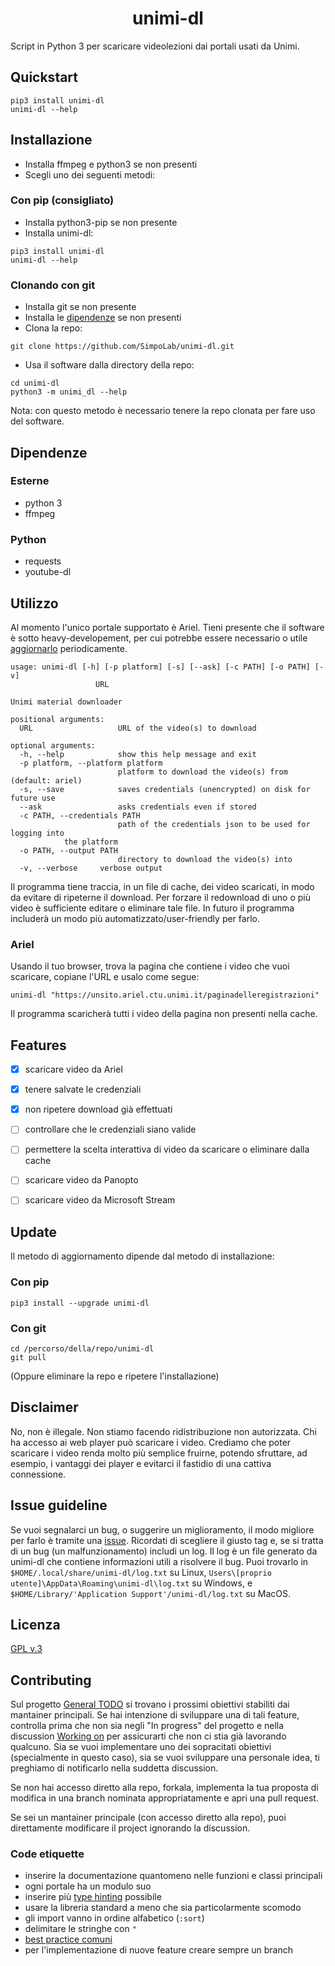 <div align="center">
  <h1>unimi-dl</h1>
</div>

Script in Python 3 per scaricare videolezioni dai portali usati da Unimi.



## Quickstart
```
pip3 install unimi-dl
unimi-dl --help
```



## Installazione
- Installa ffmpeg e python3 se non presenti
- Scegli uno dei seguenti metodi:

### Con pip (consigliato)
- Installa python3-pip se non presente
- Installa unimi-dl:
```
pip3 install unimi-dl
unimi-dl --help
```

### Clonando con git
- Installa git se non presente
- Installa le [dipendenze](#Dipendenze) se non presenti
- Clona la repo:
```
git clone https://github.com/SimpoLab/unimi-dl.git
```
- Usa il software dalla directory della repo:
```
cd unimi-dl
python3 -m unimi_dl --help
```
Nota: con questo metodo è necessario tenere la repo clonata per fare uso del software.



## Dipendenze

### Esterne
- python 3
- ffmpeg

### Python
- requests
- youtube-dl



## Utilizzo
Al momento l'unico portale supportato è Ariel. Tieni presente che il software è sotto heavy-developement, per cui potrebbe essere necessario o utile [aggiornarlo](#Update) periodicamente.
```
usage: unimi-dl [-h] [-p platform] [-s] [--ask] [-c PATH] [-o PATH] [-v]
                   URL

Unimi material downloader

positional arguments:
  URL                   URL of the video(s) to download

optional arguments:
  -h, --help            show this help message and exit
  -p platform, --platform platform
                        platform to download the video(s) from (default: ariel)
  -s, --save            saves credentials (unencrypted) on disk for future use
  --ask                 asks credentials even if stored
  -c PATH, --credentials PATH
                        path of the credentials json to be used for logging into
			the platform
  -o PATH, --output PATH
                        directory to download the video(s) into
  -v, --verbose		verbose output
```

Il programma tiene traccia, in un file di cache, dei video scaricati, in modo da evitare di ripeterne il download. Per forzare il redownload di uno o più video è sufficiente editare o eliminare tale file. In futuro il programma includerà un modo più automatizzato/user-friendly per farlo.

### Ariel
Usando il tuo browser, trova la pagina che contiene i video che vuoi scaricare, copiane l'URL e usalo come segue:
```
unimi-dl "https://unsito.ariel.ctu.unimi.it/paginadelleregistrazioni"
```
Il programma scaricherà tutti i video della pagina non presenti nella cache.



## Features
- [x] scaricare video da Ariel
- [x] tenere salvate le credenziali
- [x] non ripetere download già effettuati
- [ ] controllare che le credenziali siano valide
- [ ] permettere la scelta interattiva di video da scaricare o eliminare dalla cache
- [ ] scaricare video da Panopto
- [ ] scaricare video da Microsoft Stream



## Update
Il metodo di aggiornamento dipende dal metodo di installazione:

### Con pip
```
pip3 install --upgrade unimi-dl
```

### Con git
```
cd /percorso/della/repo/unimi-dl
git pull
```
(Oppure eliminare la repo e ripetere l'installazione)



## Disclaimer
No, non è illegale. Non stiamo facendo ridistribuzione non autorizzata. Chi ha accesso ai web player può scaricare i video. Crediamo che poter scaricare i video renda molto più semplice fruirne, potendo sfruttare, ad esempio, i vantaggi dei player e evitarci il fastidio di una cattiva connessione.



## Issue guideline
Se vuoi segnalarci un bug, o suggerire un miglioramento, il modo migliore per farlo è tramite una [issue](https://github.com/aclerici-unimi/unimi-dl/issues/new/choose). Ricordati di scegliere il giusto tag e, se si tratta di un bug (un malfunzionamento) includi un log. Il log è un file generato da unimi-dl che contiene informazioni utili a risolvere il bug. Puoi trovarlo in `$HOME/.local/share/unimi-dl/log.txt` su Linux, `Users\[proprio utente]\AppData\Roaming\unimi-dl\log.txt` su Windows, e `$HOME/Library/'Application Support'/unimi-dl/log.txt` su MacOS.



## Licenza
[GPL v.3](https://www.gnu.org/licenses/gpl-3.0.en.html)



## Contributing
Sul progetto [General TODO] si trovano i prossimi obiettivi stabiliti dai mantainer principali. Se hai intenzione di sviluppare una di tali feature, controlla prima che non sia negli "In progress" del progetto e nella discussion [Working on] per assicurarti che non ci stia già lavorando qualcuno. Sia se vuoi implementare uno dei sopracitati obiettivi (specialmente in questo caso), sia se vuoi sviluppare una personale idea, ti preghiamo di notificarlo nella suddetta discussion.

Se non hai accesso diretto alla repo, forkala, implementa la tua proposta di modifica in una branch nominata appropriatamente e apri una pull request.

Se sei un mantainer principale (con accesso diretto alla repo), puoi direttamente modificare il project ignorando la discussion.

[Working on]: https://github.com/aclerici-unimi/unimi-dl/discussions/categories/working-on
[General TODO]: https://github.com/aclerici-unimi/unimi-dl/projects/1


### Code etiquette
- inserire la documentazione quantomeno nelle funzioni e classi principali
- ogni portale ha un modulo suo
- inserire più [type hinting] possibile
- usare la libreria standard a meno che sia particolarmente scomodo
- gli import vanno in ordine alfabetico (`:sort`)
- delimitare le stringhe con `"`
- [best practice comuni]
- per l'implementazione di nuove feature creare sempre un branch

[type hinting]: https://realpython.com/lessons/type-hinting/
[best practice comuni]: https://github.com/naming-convention/naming-convention-guides/tree/master/python
